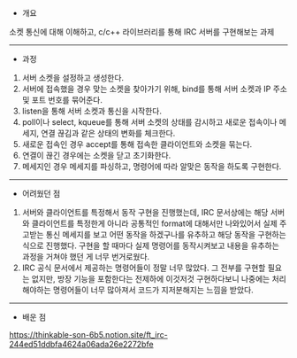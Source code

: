 - 개요

소켓 통신에 대해 이해하고, c/c++ 라이브러리를 통해 IRC 서버를 구현해보는 과제

---
- 과정

1. 서버 소켓을 설정하고 생성한다.
2. 서버에 접속했을 경우 맞는 소켓을 찾아가기 위해, bind를 통해 서버 소켓과 IP 주소 및 포트 번호를 묶어준다.
3. listen을 통해 서버 소켓과 통신을 시작한다.
4. poll이나 select, kqueue를 통해 서버 소켓의 상태를 감시하고 새로운 접속이나 메세지, 연결 끊김과 같은 상태의 변화를 체크한다.
5. 새로운 접속인 경우 accept를 통해 접속한 클라이언트와 소켓을 묶는다.
6. 연결이 끊긴 경우에는 소켓을 닫고 초기화한다.
7. 메세지인 경우 메세지를 파싱하고, 명령어에 따라 알맞은 동작을 하도록 구현한다.

---
- 어려웠던 점

1. 서버와 클라이언트를 특정해서 동작 구현을 진행했는데, IRC 문서상에는 해당 서버와 클라이언트를 특정한게 아니라 공통적인 format에 대해서만 나와있어서 실제 주고받는 통신 메세지를 보고 어떤 동작을 하겠구나를 유추하고 해당 동작을 구현하는 식으로 진행했다. 구현을 할 때마다 실제 명령어를 동작시켜보고 내용을 유추하는 과정을 거쳐야 했던 게 너무 번거로웠다.
2. IRC 공식 문서에서 제공하는 명령어들이 정말 너무 많았다. 그 전부를 구현할 필요는 없지만, 방장 기능을 포함한다는 전제하에 이것저것 구현하다보니 나중에는 처리해야하는 명령어들이 너무 많아져서 코드가 지저분해지는 느낌을 받았다.

---
- 배운 점

https://thinkable-son-6b5.notion.site/ft_irc-244ed51ddbfa4624a06ada26e2272bfe
